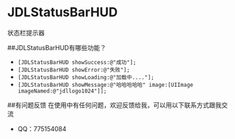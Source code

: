 # JDLStatusBarHUD
状态栏提示器

##JDLStatusBarHUD有哪些功能？

* ``` [JDLStatusBarHUD showSuccess:@"成功"]; ```
* ``` [JDLStatusBarHUD showError:@"失败"]; ```
* ``` [JDLStatusBarHUD showLoading:@"加载中...."]; ```
* ``` [JDLStatusBarHUD showMessage:@"哈哈哈哈哈" image:[UIImage imageNamed:@"jdllogo1024"]]; ```


##有问题反馈
在使用中有任何问题，欢迎反馈给我，可以用以下联系方式跟我交流

* QQ：775154084
